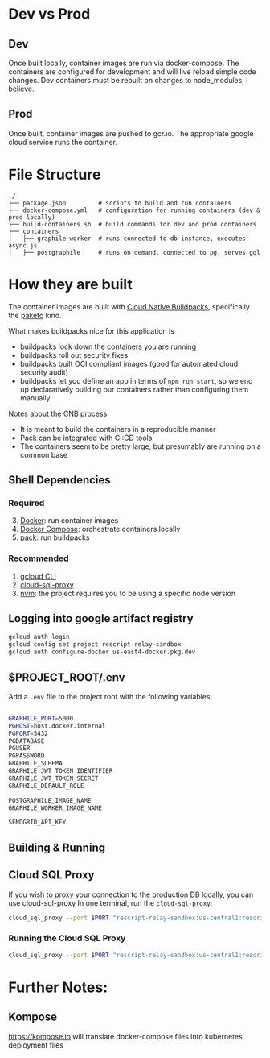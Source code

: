 # Dev vs Prod

## Dev
Once built locally, container images are run via docker-compose. The containers are configured for
development and will live reload simple code changes. Dev containers must be rebuilt on changes to 
node_modules, I believe.

## Prod
Once built, container images are pushed to gcr.io. The appropriate google cloud service runs the container.

# File Structure
```
./
├── package.json         # scripts to build and run containers
├── docker-compose.yml   # configuration for running containers (dev & prod locally)
├── build-containers.sh  # build commands for dev and prod containers
├── containers
│   ├── graphile-worker  # runs connected to db instance, executes async js
│   ├── postgraphile     # runs on demand, connected to pg, serves gql
```

# How they are built
The container images are built with [Cloud Native Buildpacks](https://buildpacks.io), specifically the
[paketo](https://paketo.io) kind. 

What makes buildpacks nice for this application is
- buildpacks lock down the containers you are running
- buildpacks roll out security fixes
- buildpacks built OCI compliant images (good for automated cloud security audit)
- buildpacks let you define an app in terms of `npm run start`, so we end up declaratively building our containers rather than configuring them manually

Notes about the CNB process:
- It is meant to build the containers in a reproducible manner
- Pack can be integrated with CI:CD tools
- The containers seem to be pretty large, but presumably are running on a common base


## Shell Dependencies

### Required
3. [Docker](https://www.docker.com/): run container images
4. [Docker Compose](https://docs.docker.com/compose/): orchestrate containers locally
5. [pack](https://buildpacks.io/docs/tools/pack/): run buildpacks

### Recommended
1. [gcloud CLI](https://cloud.google.com/sdk/gcloud/)
2. [cloud-sql-proxy](https://github.com/GoogleCloudPlatform/cloud-sql-proxy)
3. [nvm](https://github.com/nvm-sh/nvm): the project requires you to be using a specific node version

## Logging into google artifact registry

```sh
gcloud auth login
gcloud config set project rescript-relay-sandbox
gcloud auth configure-docker us-east4-docker.pkg.dev
```


## $PROJECT_ROOT/.env
Add a ```.env``` file to the project root with the following variables:

```sh

GRAPHILE_PORT=5000
PGHOST=host.docker.internal
PGPORT=5432
PGDATABASE
PGUSER
PGPASSWORD
GRAPHILE_SCHEMA
GRAPHILE_JWT_TOKEN_IDENTIFIER
GRAPHILE_JWT_TOKEN_SECRET
GRAPHILE_DEFAULT_ROLE

POSTGRAPHILE_IMAGE_NAME
GRAPHILE_WORKER_IMAGE_NAME

SENDGRID_API_KEY
```

## Building & Running



## Cloud SQL Proxy
If you wish to proxy your connection to the production DB locally, you can use cloud-sql-proxy
In one terminal, run the ```cloud-sql-proxy```:
```sh
cloud_sql_proxy --port $PORT "rescript-relay-sandbox:us-central1:rescript-relay-sandbox-db"
```

### Running the Cloud SQL Proxy
```sh
cloud_sql_proxy --port $PORT "rescript-relay-sandbox:us-central1:rescript-relay-sandbox-db"
```




# Further Notes:

## Kompose
https://kompose.io will translate docker-compose files into kubernetes deployment files
